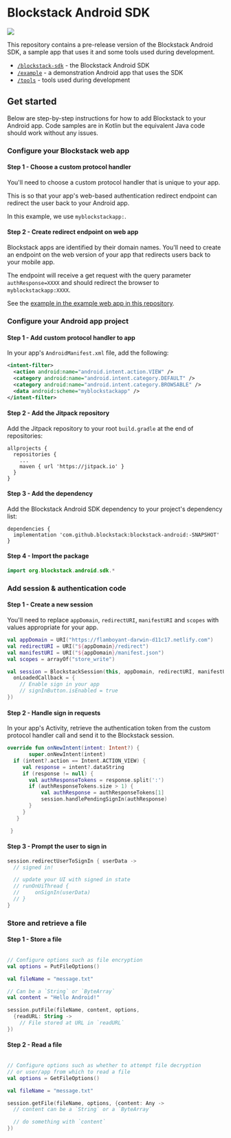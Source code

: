 # Blockstack Android SDK

[![](https://jitpack.io/v/blockstack/blockstack-android.svg)](https://jitpack.io/#blockstack/blockstack-android)

This repository contains a pre-release version of the Blockstack Android SDK, a sample app that uses it and some tools used during development.

- [`/blockstack-sdk`](blockstack-sdk/) - the Blockstack Android SDK
- [`/example`](example/) - a demonstration Android app that uses the SDK
- [`/tools`](tools/) - tools used during development


## Get started

Below are step-by-step instructions for how to add Blockstack to your
Android app. Code samples are in Kotlin but the equivalent Java code should
work without any issues.

### Configure your Blockstack web app

#### Step 1 - Choose a custom protocol handler

You'll need to choose a custom protocol handler that is unique to your app.

This is so that your app's web-based authentication redirect endpoint can redirect the user
back to your Android app.

In this example, we use `myblockstackapp:`.

#### Step 2 - Create redirect endpoint on web app

 Blockstack apps are identified by their domain names. You'll need to
 create an endpoint on the web version of your app that redirects users back
 to your mobile app.

 The endpoint will receive a get request with the query parameter `authResponse=XXXX`
 and should redirect the browser to `myblockstackapp:XXXX`.

 See the [example in the example web app in this repository](tools/blockstack-android-web-app/public/redirect.html).

### Configure your Android app project

#### Step 1 - Add custom protocol handler to app

In your app's `AndroidManifest.xml` file, add the following:

```XML
<intent-filter>
  <action android:name="android.intent.action.VIEW" />
  <category android:name="android.intent.category.DEFAULT" />
  <category android:name="android.intent.category.BROWSABLE" />
  <data android:scheme="myblockstackapp" />
</intent-filter>
```

#### Step 2 - Add the Jitpack repository

Add the Jitpack repository to your root `build.gradle` at the end of repositories:

```JS
allprojects {
  repositories {
    ...
    maven { url 'https://jitpack.io' }
  }
}
```

#### Step 3 - Add the dependency

Add the Blockstack Android SDK dependency to your project's dependency list:

```JS
dependencies {
  implementation 'com.github.blockstack:blockstack-android:-SNAPSHOT'
}
```

#### Step 4 - Import the package

```Kotlin
import org.blockstack.android.sdk.*
```


### Add session & authentication code

#### Step 1 - Create a new session

You'll need to replace `appDomain`, `redirectURI`, `manifestURI` and `scopes`
with values appropriate for your app.

```Kotlin
val appDomain = URI("https://flamboyant-darwin-d11c17.netlify.com")
val redirectURI = URI("${appDomain}/redirect")
val manifestURI = URI("${appDomain}/manifest.json")
val scopes = arrayOf("store_write")

val session = BlockstackSession(this, appDomain, redirectURI, manifestURI, scopes,
  onLoadedCallback = {
    // Enable sign in your app
    // signInButton.isEnabled = true
})
```

#### Step 2 - Handle sign in requests

In your app's Activity, retrieve the authentication token
from the custom protocol handler call and send it to the
Blockstack session.

```Kotlin
override fun onNewIntent(intent: Intent?) {
       super.onNewIntent(intent)  
  if (intent?.action == Intent.ACTION_VIEW) {
     val response = intent?.dataString
     if (response != null) {
       val authResponseTokens = response.split(':')
       if (authResponseTokens.size > 1) {
           val authResponse = authResponseTokens[1]
           session.handlePendingSignIn(authResponse)
       }
     }
   }

 }
```


#### Step 3 - Prompt the user to sign in

```Kotlin
session.redirectUserToSignIn { userData ->
  // signed in!

  // update your UI with signed in state
  // runOnUiThread {
  //     onSignIn(userData)
  // }
}
```

### Store and retrieve a file

#### Step 1 - Store a file

```Kotlin

// Configure options such as file encryption
val options = PutFileOptions()

val fileName = "message.txt"

// Can be a `String` or `ByteArray`
val content = "Hello Android!"

session.putFile(fileName, content, options,
  {readURL: String ->
    // File stored at URL in `readURL`
})
```

#### Step 2 - Read a file

```Kotlin

// Configure options such as whether to attempt file decryption
// or user/app from which to read a file
val options = GetFileOptions()

val fileName = "message.txt"

session.getFile(fileName, options, {content: Any ->
  // content can be a `String` or a `ByteArray`

  // do something with `content`
})
```
